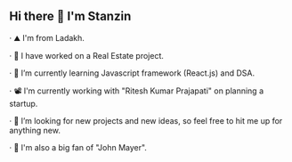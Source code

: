 Hi there 👋 I'm Stanzin
-------------------------------------------------------------------------------------------------------------------------------------------------------------
· ⛰  I'm from Ladakh.  

· 🔭 I have worked  on a Real Estate project.


· 🌱 I’m currently learning Javascript framework (React.js) and DSA.


· 📽️ I'm currently working with "Ritesh Kumar Prajapati" on planning a startup.


· 👯 I’m looking for new projects and new ideas, so feel free to hit me up for anything new.


· 🎸 I'm also a big fan of "John Mayer".




